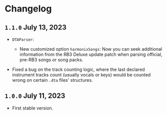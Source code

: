 # Changelog

## `1.1.0` July 13, 2023
- `DTAParser`:
    - New customized option `harmonixSongs`: Now you can seek additional information from the RB3 Deluxe update patch when parsing official, pre-RB3 songs or song packs.

- Fixed a bug on the track counting logic, where the last declared instrument tracks count (usually vocals or keys) would be counted wrong on certain `.dta` files' structures.

## `1.0.0` July 11, 2023
- First stable version.